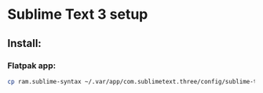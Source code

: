 # Sublime Text 3 setup

## Install:
### Flatpak app:
```bash
cp ram.sublime-syntax ~/.var/app/com.sublimetext.three/config/sublime-text-3/Packages/User/
```